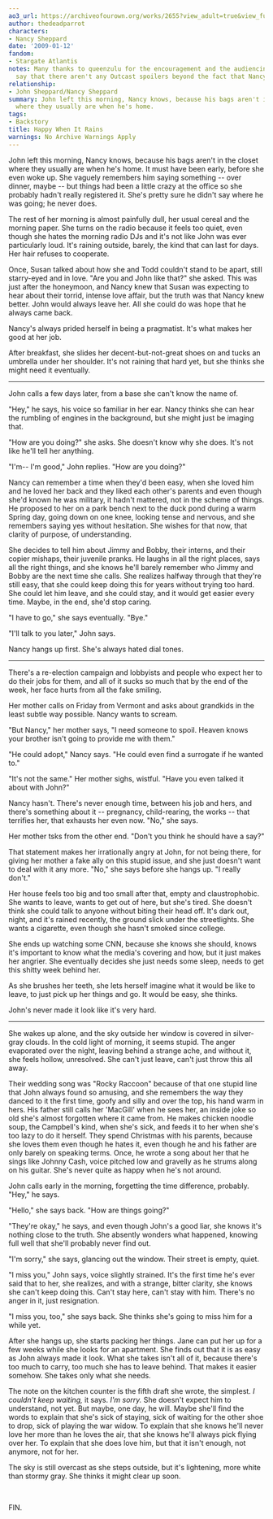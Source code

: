 ```yaml
---
ao3_url: https://archiveofourown.org/works/2655?view_adult=true&view_full_work=true
author: thedeadparrot
characters:
- Nancy Sheppard
date: '2009-01-12'
fandom:
- Stargate Atlantis
notes: Many thanks to queenzulu for the encouragement and the audiencing. I would
  say that there aren't any Outcast spoilers beyond the fact that Nancy exists.
relationship:
- John Sheppard/Nancy Sheppard
summary: John left this morning, Nancy knows, because his bags aren't in the closet
  where they usually are when he's home.
tags:
- Backstory
title: Happy When It Rains
warnings: No Archive Warnings Apply
---
```


John left this morning, Nancy knows, because his bags aren't in the closet where they usually are when he's home. It must have been early, before she even woke up. She vaguely remembers him saying something -- over dinner, maybe -- but things had been a little crazy at the office so she probably hadn't really registered it. She's pretty sure he didn't say where he was going; he never does.

The rest of her morning is almost painfully dull, her usual cereal and the morning paper. She turns on the radio because it feels too quiet, even though she hates the morning radio DJs and it's not like John was ever particularly loud. It's raining outside, barely, the kind that can last for days. Her hair refuses to cooperate.

Once, Susan talked about how she and Todd couldn't stand to be apart, still starry-eyed and in love. "Are you and John like that?" she asked. This was just after the honeymoon, and Nancy knew that Susan was expecting to hear about their torrid, intense love affair, but the truth was that Nancy knew better. John would always leave her. All she could do was hope that he always came back.

Nancy's always prided herself in being a pragmatist. It's what makes her good at her job.

After breakfast, she slides her decent-but-not-great shoes on and tucks an umbrella under her shoulder. It's not raining that hard yet, but she thinks she might need it eventually.



---

John calls a few days later, from a base she can't know the name of.

"Hey," he says, his voice so familiar in her ear. Nancy thinks she can hear the rumbling of engines in the background, but she might just be imaging that.

"How are you doing?" she asks. She doesn't know why she does. It's not like he'll tell her anything.

"I'm-- I'm good," John replies. "How are you doing?"

Nancy can remember a time when they'd been easy, when she loved him and he loved her back and they liked each other's parents and even though she'd known he was military, it hadn't mattered, not in the scheme of things. He proposed to her on a park bench next to the duck pond during a warm Spring day, going down on one knee, looking tense and nervous, and she remembers saying yes without hesitation. She wishes for that now, that clarity of purpose, of understanding.

She decides to tell him about Jimmy and Bobby, their interns, and their copier mishaps, their juvenile pranks. He laughs in all the right places, says all the right things, and she knows he'll barely remember who Jimmy and Bobby are the next time she calls. She realizes halfway through that they're still easy, that she could keep doing this for years without trying too hard. She could let him leave, and she could stay, and it would get easier every time. Maybe, in the end, she'd stop caring.

"I have to go," she says eventually. "Bye."

"I'll talk to you later," John says.

Nancy hangs up first. She's always hated dial tones.



---

There's a re-election campaign and lobbyists and people who expect her to do their jobs for them, and all of it sucks so much that by the end of the week, her face hurts from all the fake smiling.

Her mother calls on Friday from Vermont and asks about grandkids in the least subtle way possible. Nancy wants to scream.

"But Nancy," her mother says, "I need someone to spoil. Heaven knows your brother isn't going to provide me with them."

"He could adopt," Nancy says. "He could even find a surrogate if he wanted to."

"It's not the same." Her mother sighs, wistful. "Have you even talked it about with John?"

Nancy hasn't. There's never enough time, between his job and hers, and there's something about it -- pregnancy, child-rearing, the works -- that terrifies her, that exhausts her even now. "No," she says.

Her mother tsks from the other end. "Don't you think he should have a say?"

That statement makes her irrationally angry at John, for not being there, for giving her mother a fake ally on this stupid issue, and she just doesn't want to deal with it any more. "No," she says before she hangs up. "I really don't."

Her house feels too big and too small after that, empty and claustrophobic. She wants to leave, wants to get out of here, but she's tired. She doesn't think she could talk to anyone without biting their head off. It's dark out, night, and it's rained recently, the ground slick under the streetlights. She wants a cigarette, even though she hasn't smoked since college.

She ends up watching some CNN, because she knows she should, knows it's important to know what the media's covering and how, but it just makes her angrier. She eventually decides she just needs some sleep, needs to get this shitty week behind her.

As she brushes her teeth, she lets herself imagine what it would be like to leave, to just pick up her things and go. It would be easy, she thinks.

John's never made it look like it's very hard.



---

She wakes up alone, and the sky outside her window is covered in silver-gray clouds. In the cold light of morning, it seems stupid. The anger evaporated over the night, leaving behind a strange ache, and without it, she feels hollow, unresolved. She can't just leave, can't just throw this all away.

Their wedding song was "Rocky Raccoon" because of that one stupid line that John always found so amusing, and she remembers the way they danced to it the first time, goofy and silly and over the top, his hand warm in hers. His father still calls her 'MacGill' when he sees her, an inside joke so old she's almost forgotten where it came from. He makes chicken noodle soup, the Campbell's kind, when she's sick, and feeds it to her when she's too lazy to do it herself. They spend Christmas with his parents, because she loves them even though he hates it, even though he and his father are only barely on speaking terms. Once, he wrote a song about her that he sings like Johnny Cash, voice pitched low and gravelly as he strums along on his guitar. She's never quite as happy when he's not around.

John calls early in the morning, forgetting the time difference, probably. "Hey," he says.

"Hello," she says back. "How are things going?"

"They're okay," he says, and even though John's a good liar, she knows it's nothing close to the truth. She absently wonders what happened, knowing full well that she'll probably never find out.

"I'm sorry," she says, glancing out the window. Their street is empty, quiet.

"I miss you," John says, voice slightly strained. It's the first time he's ever said that to her, she realizes, and with a strange, bitter clarity, she knows she can't keep doing this. Can't stay here, can't stay with him. There's no anger in it, just resignation.

"I miss you, too," she says back. She thinks she's going to miss him for a while yet.

After she hangs up, she starts packing her things. Jane can put her up for a few weeks while she looks for an apartment. She finds out that it is as easy as John always made it look. What she takes isn't all of it, because there's too much to carry, too much she has to leave behind. That makes it easier somehow. She takes only what she needs.

The note on the kitchen counter is the fifth draft she wrote, the simplest. *I couldn't keep waiting,* it says. *I'm sorry.* She doesn't expect him to understand, not yet. But maybe, one day, he will. Maybe she'll find the words to explain that she's sick of staying, sick of waiting for the other shoe to drop, sick of playing the war widow. To explain that she knows he'll never love her more than he loves the air, that she knows he'll always pick flying over her. To explain that she does love him, but that it isn't enough, not anymore, not for her.

The sky is still overcast as she steps outside, but it's lightening, more white than stormy gray. She thinks it might clear up soon.

 

FIN.